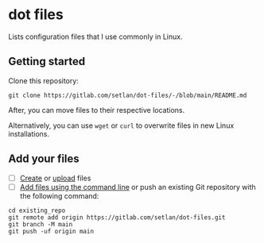 # dot files
Lists configuration files that I use commonly in Linux.


## Getting started
Clone this repository:

```shell
git clone https://gitlab.com/setlan/dot-files/-/blob/main/README.md
```

After, you can move files to their respective locations.

Alternatively, you can use `wget` or `curl` to overwrite files in new Linux installations.

## Add your files

- [ ] [Create](https://docs.gitlab.com/ee/user/project/repository/web_editor.html#create-a-file) or [upload](https://docs.gitlab.com/ee/user/project/repository/web_editor.html#upload-a-file) files
- [ ] [Add files using the command line](https://docs.gitlab.com/ee/gitlab-basics/add-file.html#add-a-file-using-the-command-line) or push an existing Git repository with the following command:

```
cd existing_repo
git remote add origin https://gitlab.com/setlan/dot-files.git
git branch -M main
git push -uf origin main
```
